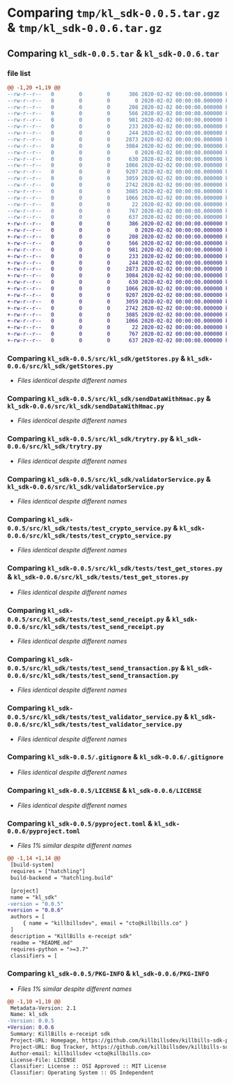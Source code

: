# Comparing `tmp/kl_sdk-0.0.5.tar.gz` & `tmp/kl_sdk-0.0.6.tar.gz`

## Comparing `kl_sdk-0.0.5.tar` & `kl_sdk-0.0.6.tar`

### file list

```diff
@@ -1,20 +1,19 @@
--rw-r--r--   0        0        0      386 2020-02-02 00:00:00.000000 kl_sdk-0.0.5/Makefile
--rw-r--r--   0        0        0        0 2020-02-02 00:00:00.000000 kl_sdk-0.0.5/src/kl_sdk/__init__.py
--rw-r--r--   0        0        0      208 2020-02-02 00:00:00.000000 kl_sdk-0.0.5/src/kl_sdk/cryptoService.py
--rw-r--r--   0        0        0      566 2020-02-02 00:00:00.000000 kl_sdk-0.0.5/src/kl_sdk/getStores.py
--rw-r--r--   0        0        0      981 2020-02-02 00:00:00.000000 kl_sdk-0.0.5/src/kl_sdk/sendDataWithHmac.py
--rw-r--r--   0        0        0      233 2020-02-02 00:00:00.000000 kl_sdk-0.0.5/src/kl_sdk/sendReceipt.py
--rw-r--r--   0        0        0      244 2020-02-02 00:00:00.000000 kl_sdk-0.0.5/src/kl_sdk/sendTransaction.py
--rw-r--r--   0        0        0     2873 2020-02-02 00:00:00.000000 kl_sdk-0.0.5/src/kl_sdk/trytry.py
--rw-r--r--   0        0        0     3084 2020-02-02 00:00:00.000000 kl_sdk-0.0.5/src/kl_sdk/validatorService.py
--rw-r--r--   0        0        0        0 2020-02-02 00:00:00.000000 kl_sdk-0.0.5/src/kl_sdk/tests/__init__.py
--rw-r--r--   0        0        0      630 2020-02-02 00:00:00.000000 kl_sdk-0.0.5/src/kl_sdk/tests/test_crypto_service.py
--rw-r--r--   0        0        0     1066 2020-02-02 00:00:00.000000 kl_sdk-0.0.5/src/kl_sdk/tests/test_get_stores.py
--rw-r--r--   0        0        0     9207 2020-02-02 00:00:00.000000 kl_sdk-0.0.5/src/kl_sdk/tests/test_send_receipt.py
--rw-r--r--   0        0        0     3059 2020-02-02 00:00:00.000000 kl_sdk-0.0.5/src/kl_sdk/tests/test_send_transaction.py
--rw-r--r--   0        0        0     2742 2020-02-02 00:00:00.000000 kl_sdk-0.0.5/src/kl_sdk/tests/test_validator_service.py
--rw-r--r--   0        0        0     3085 2020-02-02 00:00:00.000000 kl_sdk-0.0.5/.gitignore
--rw-r--r--   0        0        0     1066 2020-02-02 00:00:00.000000 kl_sdk-0.0.5/LICENSE
--rw-r--r--   0        0        0       22 2020-02-02 00:00:00.000000 kl_sdk-0.0.5/README.md
--rw-r--r--   0        0        0      767 2020-02-02 00:00:00.000000 kl_sdk-0.0.5/pyproject.toml
--rw-r--r--   0        0        0      637 2020-02-02 00:00:00.000000 kl_sdk-0.0.5/PKG-INFO
+-rw-r--r--   0        0        0      386 2020-02-02 00:00:00.000000 kl_sdk-0.0.6/Makefile
+-rw-r--r--   0        0        0        0 2020-02-02 00:00:00.000000 kl_sdk-0.0.6/src/kl_sdk/__init__.py
+-rw-r--r--   0        0        0      208 2020-02-02 00:00:00.000000 kl_sdk-0.0.6/src/kl_sdk/cryptoService.py
+-rw-r--r--   0        0        0      566 2020-02-02 00:00:00.000000 kl_sdk-0.0.6/src/kl_sdk/getStores.py
+-rw-r--r--   0        0        0      981 2020-02-02 00:00:00.000000 kl_sdk-0.0.6/src/kl_sdk/sendDataWithHmac.py
+-rw-r--r--   0        0        0      233 2020-02-02 00:00:00.000000 kl_sdk-0.0.6/src/kl_sdk/sendReceipt.py
+-rw-r--r--   0        0        0      244 2020-02-02 00:00:00.000000 kl_sdk-0.0.6/src/kl_sdk/sendTransaction.py
+-rw-r--r--   0        0        0     2873 2020-02-02 00:00:00.000000 kl_sdk-0.0.6/src/kl_sdk/trytry.py
+-rw-r--r--   0        0        0     3084 2020-02-02 00:00:00.000000 kl_sdk-0.0.6/src/kl_sdk/validatorService.py
+-rw-r--r--   0        0        0      630 2020-02-02 00:00:00.000000 kl_sdk-0.0.6/src/kl_sdk/tests/test_crypto_service.py
+-rw-r--r--   0        0        0     1066 2020-02-02 00:00:00.000000 kl_sdk-0.0.6/src/kl_sdk/tests/test_get_stores.py
+-rw-r--r--   0        0        0     9207 2020-02-02 00:00:00.000000 kl_sdk-0.0.6/src/kl_sdk/tests/test_send_receipt.py
+-rw-r--r--   0        0        0     3059 2020-02-02 00:00:00.000000 kl_sdk-0.0.6/src/kl_sdk/tests/test_send_transaction.py
+-rw-r--r--   0        0        0     2742 2020-02-02 00:00:00.000000 kl_sdk-0.0.6/src/kl_sdk/tests/test_validator_service.py
+-rw-r--r--   0        0        0     3085 2020-02-02 00:00:00.000000 kl_sdk-0.0.6/.gitignore
+-rw-r--r--   0        0        0     1066 2020-02-02 00:00:00.000000 kl_sdk-0.0.6/LICENSE
+-rw-r--r--   0        0        0       22 2020-02-02 00:00:00.000000 kl_sdk-0.0.6/README.md
+-rw-r--r--   0        0        0      767 2020-02-02 00:00:00.000000 kl_sdk-0.0.6/pyproject.toml
+-rw-r--r--   0        0        0      637 2020-02-02 00:00:00.000000 kl_sdk-0.0.6/PKG-INFO
```

### Comparing `kl_sdk-0.0.5/src/kl_sdk/getStores.py` & `kl_sdk-0.0.6/src/kl_sdk/getStores.py`

 * *Files identical despite different names*

### Comparing `kl_sdk-0.0.5/src/kl_sdk/sendDataWithHmac.py` & `kl_sdk-0.0.6/src/kl_sdk/sendDataWithHmac.py`

 * *Files identical despite different names*

### Comparing `kl_sdk-0.0.5/src/kl_sdk/trytry.py` & `kl_sdk-0.0.6/src/kl_sdk/trytry.py`

 * *Files identical despite different names*

### Comparing `kl_sdk-0.0.5/src/kl_sdk/validatorService.py` & `kl_sdk-0.0.6/src/kl_sdk/validatorService.py`

 * *Files identical despite different names*

### Comparing `kl_sdk-0.0.5/src/kl_sdk/tests/test_crypto_service.py` & `kl_sdk-0.0.6/src/kl_sdk/tests/test_crypto_service.py`

 * *Files identical despite different names*

### Comparing `kl_sdk-0.0.5/src/kl_sdk/tests/test_get_stores.py` & `kl_sdk-0.0.6/src/kl_sdk/tests/test_get_stores.py`

 * *Files identical despite different names*

### Comparing `kl_sdk-0.0.5/src/kl_sdk/tests/test_send_receipt.py` & `kl_sdk-0.0.6/src/kl_sdk/tests/test_send_receipt.py`

 * *Files identical despite different names*

### Comparing `kl_sdk-0.0.5/src/kl_sdk/tests/test_send_transaction.py` & `kl_sdk-0.0.6/src/kl_sdk/tests/test_send_transaction.py`

 * *Files identical despite different names*

### Comparing `kl_sdk-0.0.5/src/kl_sdk/tests/test_validator_service.py` & `kl_sdk-0.0.6/src/kl_sdk/tests/test_validator_service.py`

 * *Files identical despite different names*

### Comparing `kl_sdk-0.0.5/.gitignore` & `kl_sdk-0.0.6/.gitignore`

 * *Files identical despite different names*

### Comparing `kl_sdk-0.0.5/LICENSE` & `kl_sdk-0.0.6/LICENSE`

 * *Files identical despite different names*

### Comparing `kl_sdk-0.0.5/pyproject.toml` & `kl_sdk-0.0.6/pyproject.toml`

 * *Files 1% similar despite different names*

```diff
@@ -1,14 +1,14 @@
 [build-system]
 requires = ["hatchling"]
 build-backend = "hatchling.build"
 
 [project]
 name = "kl_sdk"
-version = "0.0.5"
+version = "0.0.6"
 authors = [
     { name = "killbillsdev", email = "cto@killbills.co" }
 ]
 description = "KillBills e-receipt sdk"
 readme = "README.md"
 requires-python = ">=3.7"
 classifiers = [
```

### Comparing `kl_sdk-0.0.5/PKG-INFO` & `kl_sdk-0.0.6/PKG-INFO`

 * *Files 1% similar despite different names*

```diff
@@ -1,10 +1,10 @@
 Metadata-Version: 2.1
 Name: kl_sdk
-Version: 0.0.5
+Version: 0.0.6
 Summary: KillBills e-receipt sdk
 Project-URL: Homepage, https://github.com/killbillsdev/killbills-sdk-python
 Project-URL: Bug Tracker, https://github.com/killbillsdev/killbills-sdk-python/issues
 Author-email: killbillsdev <cto@killbills.co>
 License-File: LICENSE
 Classifier: License :: OSI Approved :: MIT License
 Classifier: Operating System :: OS Independent
```

